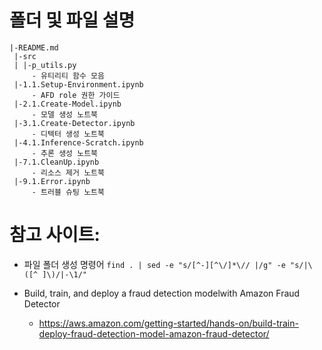 
# 폴더 및 파일 설명

```
|-README.md
 |-src
 | |-p_utils.py
     - 유티리티 함수 모음
 |-1.1.Setup-Environment.ipynb 
     - AFD role 권한 가이드
 |-2.1.Create-Model.ipynb
     - 모델 생성 노트북
 |-3.1.Create-Detector.ipynb 
     - 디텍터 생성 노트북
 |-4.1.Inference-Scratch.ipynb
     - 추론 생성 노트북
 |-7.1.CleanUp.ipynb 
     - 리소스 제거 노트북
 |-9.1.Error.ipynb
     - 트러블 슈팅 노트북
```

# 참고 사이트:
-  파일 폴더 생성 명령어
`find . | sed -e "s/[^-][^\/]*\// |/g" -e "s/|\([^ ]\)/|-\1/"`


- Build, train, and deploy a fraud detection modelwith Amazon Fraud Detector
    - https://aws.amazon.com/getting-started/hands-on/build-train-deploy-fraud-detection-model-amazon-fraud-detector/